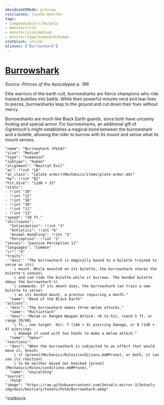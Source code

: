 ```yaml
---
obsidianUIMode: preview
cssclasses: json5e-monster
tags:
- compendium/src/5e/pota
- monster/cr/4
- monster/size/medium
- monster/type/humanoid/human
statblock: inline
aliases: ["Burrowshark"]
---
```

# [Burrowshark](Mechanics\bestiary\humanoid/burrowshark-pota.md)
*Source: Princes of the Apocalypse p. 196*  

Elite warriors of the earth cult, burrowsharks are fierce champions who ride trained bulettes into battle. While their powerful mounts rend and tear foes to pieces, burrowsharks leap to the ground and cut down their foes without mercy.

Burrowsharks are much like Black Earth guards, since both have uncanny footing and special armor. For burrowsharks, an additional gift of Ogrémoch's might establishes a magical bond between the burrowshark and a bulette, allowing the rider to burrow with its mount and sense what its mount senses.

```statblock
"name": "Burrowshark (PotA)"
"size": "Medium"
"type": "humanoid"
"subtype": "human"
"alignment": "Neutral Evil"
"ac": !!int "18"
"ac_class": "[plate armor](Mechanics/items/plate-armor.md)"
"hp": !!int "82"
"hit_dice": "11d8 + 33"
"stats":
- !!int "18"
- !!int "12"
- !!int "16"
- !!int "10"
- !!int "11"
- !!int "13"
"speed": "30 ft."
"skillsaves":
  "Intimidation": !!int "3"
  "Athletics": !!int "6"
  "Animal Handling": !!int "2"
  "Perception": !!int "2"
"senses": "passive Perception 12"
"languages": "Common"
"cr": "4"
"traits":
- "desc": "The burrowshark is magically bound to a bulette trained to serve as its\
    \ mount. While mounted on its bulette, the burrowshark shares the bulette's senses\
    \ and can ride the bulette while it burrows. The bonded bulette obeys the burrowshark's\
    \ commands. If its mount dies, the burrowshark can train a new bulette to serve\
    \ as its bonded mount, a process requiring a month."
  "name": "Bond of the Black Earth"
"actions":
- "desc": "The burrowshark makes three melee attacks."
  "name": "Multiattack"
- "desc": "Melee or Ranged Weapon Attack: +6 to hit, reach 5 ft. or range 20/60\
    \ ft., one target. Hit: 7 (1d6 + 4) piercing damage, or 8 (1d8 + 4) piercing\
    \ damage if used with two hands to make a melee attack."
  "name": "Spear"
"reactions":
- "desc": "When the burrowshark is subjected to an effect that would move it, knock\
    \ it [prone](Mechanics/Rules/conditions.md#Prone), or both, it can use its reaction\
    \ to be neither moved nor knocked [prone](Mechanics/Rules/conditions.md#Prone)."
  "name": "Unyielding"
"source":
- "PotA"
"image": "https://raw.githubusercontent.com/5etools-mirror-3/5etools-img/main/bestiary/tokens/PotA/Burrowshark.webp"
```
^statblock